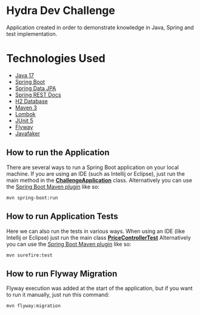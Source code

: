 # Hydra Dev Challenge

Application created in order to demonstrate knowledge in Java, Spring and test implementation.

# Technologies Used

 - [Java 17](https://www.oracle.com/java/technologies/downloads/#java17)
 - [Spring Boot](https://spring.io/projects/spring-boot)
 - [Spring Data JPA](https://spring.io/projects/spring-data-jpa)
 - [Spring REST Docs](https://docs.spring.io/spring-restdocs/docs/2.0.7.RELEASE/reference/html5/)
 - [H2 Database](https://www.h2database.com/html/main.html)
 - [Maven 3](https://maven.apache.org/index.html)
 - [Lombok](https://projectlombok.org/)
 - [JUnit 5](https://junit.org/junit5/)
 - [Flyway](https://flywaydb.org/)
 - [Javafaker](https://github.com/DiUS/java-faker)

## How to run the Application

There are several ways to run a Spring Boot application on your local machine.  If you are using an IDE (such as Intellij or Eclipse), just run the main method in the **[**ChallengeApplication**](https://github.com/rogerioallves/hydra-dev/blob/main/src/main/java/com/hydra/dev/application/ChallengeApplication.java)** class.
Alternatively you can use the [Spring Boot Maven plugin](https://docs.spring.io/spring-boot/docs/current/reference/html/build-tool-plugins-maven-plugin.html) like so:

    mvn spring-boot:run

## How to run Application Tests

Here we can also run the tests in various ways.  When using an IDE (like Intellij or Eclipse) just run the main class [**PriceControllerTest**](https://github.com/rogerioallves/hydra-dev/blob/main/src/test/java/com/hydra/dev/application/PriceControllerTest.java)
Alternatively you can use the [Spring Boot Maven plugin](https://docs.spring.io/spring-boot/docs/current/reference/html/build-tool-plugins-maven-plugin.html) like so:

    mvn surefire:test

## How to run Flyway Migration

Flyway execution was added at the start of the application, but if you want to run it manually, just run this command:

    mvn flyway:migration
